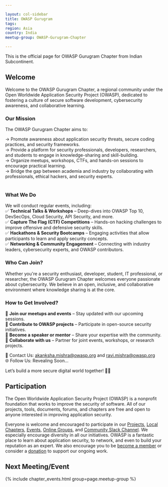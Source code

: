 ```yaml
---

layout: col-sidebar
title: OWASP Gurugram
tags: 
region: Asia
country: India
meetup-group: OWASP-Gurugram-Chapter

---
```

This is the official page for OWASP Gurugram Chapter from Indian Subcontinent.

## Welcome

Welcome to the OWASP Gurugram Chapter, a regional community under the Open Worldwide Application Security Project (OWASP), dedicated to fostering a culture of secure software development, cybersecurity awareness, and collaborative learning.

<h3> Our Mission </h3>
The OWASP Gurugram Chapter aims to:

-> Promote awareness about application security threats, secure coding practices, and security frameworks.<br>
-> Provide a platform for security professionals, developers, researchers, and students to engage in knowledge-sharing and skill-building.<br>
-> Organize meetups, workshops, CTFs, and hands-on sessions to encourage practical learning.<br>
-> Bridge the gap between academia and industry by collaborating with professionals, ethical hackers, and security experts.<br>
<br>

<h3> What We Do </h3>

We will conduct regular events, including:<br>
✅ **Technical Talks & Workshops** – Deep-dives into OWASP Top 10, DevSecOps, Cloud Security, API Security, and more.<br>
✅ **Capture The Flag (CTF) Competitions** – Hands-on hacking challenges to improve offensive and defensive security skills.<br>
✅ **Hackathons & Security Bootcamps** – Engaging activities that allow participants to learn and apply security concepts.<br>
✅ **Networking & Community Engagement** – Connecting with industry leaders, cybersecurity experts, and OWASP contributors.<br>

<h3> Who Can Join?</h3>
Whether you're a security enthusiast, developer, student, IT professional, or researcher, the OWASP Gurugram Chapter welcomes everyone passionate about cybersecurity. We believe in an open, inclusive, and collaborative environment where knowledge sharing is at the core.

<h3> How to Get Involved?</h3> 

📌 **Join our meetups and events** – Stay updated with our upcoming sessions.<br>
📌 **Contribute to OWASP projects** – Participate in open-source security initiatives.<br>
📌 **Become a speaker or mentor** – Share your expertise with the community.<br>
📌 **Collaborate with us** – Partner for joint events, workshops, or research projects.<br>

📧 Contact Us: akanksha.mishra@owasp.org and ravi.mishra@owasp.org <br>
🌐 Follow Us: Revealing Soon...

Let’s build a more secure digital world together! 🚀🔐

## Participation
The Open Worldwide Application Security Project (OWASP) is a nonprofit foundation that works to improve the security of software. All of our projects, tools, documents, forums, and chapters are free and open to anyone interested in improving application security. <br>

Everyone is welcome and encouraged to participate in our [Projects](/projects/), [Local Chapters](/chapters/), [Events](/events/), [Online Groups](https://groups.google.com/a/owasp.com/), and [Community Slack Channel](https://owasp.slack.com/). We especially encourage diversity in all our initiatives. OWASP is a fantastic place to learn about application security, to network, and even to build your reputation as an expert. We also encourage you to be [become a member](/membership/) or consider a [donation](/donate/) to support our ongoing work.

Next Meeting/Event <!-- You should keep this section as it will populate your meetup events -->
---------------------
{% include chapter_events.html group=page.meetup-group %}

<!-- You should delete this comment

Standard Chapter Page Template
This is an example of a Project or Chapter page.
Please change these items to indicate the actual information you wish to present. In addition to this information, the 'front-matter' above the text should be modified to reflect your actual information.  An explanation of each of the front-matter items is below:

{front matter for this file}

```
- layout: This is the layout used by project and chapter pages.  You should leave this value as col-sidebar
- title: This is the title of your project or chapter page, usually the name.  For example, OWASP Zed Attack Proxy or OWASP Baltimore
- tags: This is a space-delimited list of tags you associate with your project or chapter.  If you are using tabs, at least one of these tags should be unique in order to be used in the tabs files (an example tab is included in this repo) 
- region: This is the region you are in according to our data
```

{copy for this file (index.md)}
Replace the text above the commented area with your information in the format below:
```
## Welcome
Include some information here about your chapter

## Participation
The Open Worldwide Application Security Project (OWASP) is a nonprofit foundation that works to improve the security of software. All of our projects ,tools, documents, forums, and chapters are free and open to anyone interested in improving application security. 

Chapters are led by local leaders in accordance with the [Chapter Leader Handbook](/www-policy/rules-of-procedure/chapter-handbook). Financial contributions should only be made online using the authorized online donation button. To be a SPEAKER at ANY OWASP Chapter in the world simply review the [speaker agreement](/www-policy/speaker-agreement) and then contact the local chapter leader with details of what OWASP Project, independent research, or related software security topic you would like to present.

Everyone is welcome and encouraged to participate in our [Projects](/projects), [Local Chapters](/chapters), [Events](/events), [Online Groups](https://groups.google.com/a/owasp.com/){:target='_blank'}, and [Community Slack Channel](https://owasp.slack.com/){:target='_blank'}. We especially encourage diversity in all our initiatives. OWASP is a fantastic place to learn about application security, to network, and even to build your reputation as an expert. We also encourage you to be [become a member](/membership) or consider a [donation](/donate) to support our ongoing work.

## Next Meeting/Event
---------------------
{% comment %}
{% include chapter_events.html group=page.meetup-group %}
{% endcomment %}

```
{info.md}

This separate file is where you should place links to your Google Group and Meetup page. It will be automatically rendered in the column sidebar.

{leaders.md}

Another separate file that should simply include each leaders name with mailto link as a list. It will also be automatically rendered in the column sidebar.

-->
